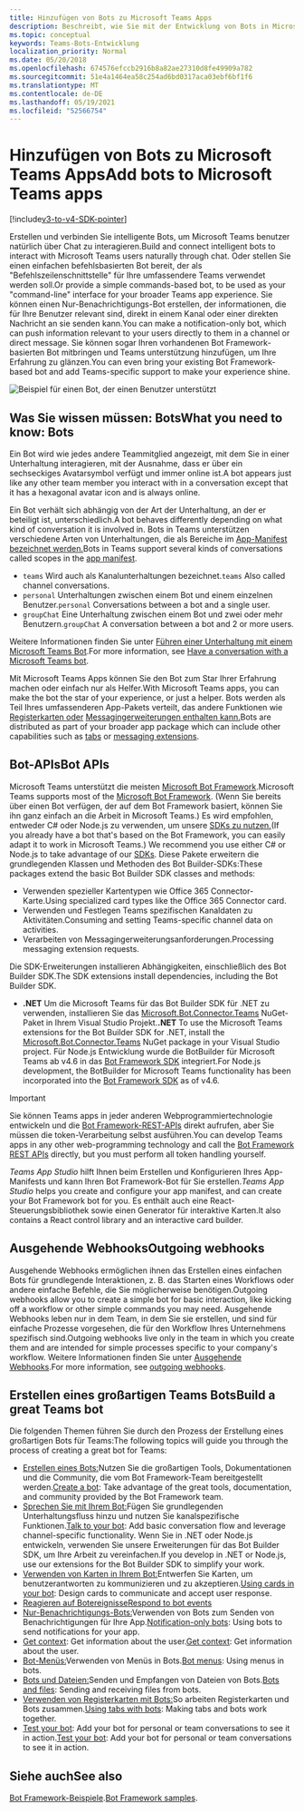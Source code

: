 ```yaml
---
title: Hinzufügen von Bots zu Microsoft Teams Apps
description: Beschreibt, wie Sie mit der Entwicklung von Bots in Microsoft Teams
ms.topic: conceptual
keywords: Teams-Bots-Entwicklung
localization_priority: Normal
ms.date: 05/20/2018
ms.openlocfilehash: 674576efccb2916b8a82ae27310d8fe49909a782
ms.sourcegitcommit: 51e4a1464ea58c254ad6bd0317aca03ebf6bf1f6
ms.translationtype: MT
ms.contentlocale: de-DE
ms.lasthandoff: 05/19/2021
ms.locfileid: "52566754"
---
```

# <a name="add-bots-to-microsoft-teams-apps"></a><span data-ttu-id="3b853-104">Hinzufügen von Bots zu Microsoft Teams Apps</span><span class="sxs-lookup"><span data-stu-id="3b853-104">Add bots to Microsoft Teams apps</span></span>

[!include[v3-to-v4-SDK-pointer](~/includes/v3-to-v4-pointer-bots.md)]

<span data-ttu-id="3b853-105">Erstellen und verbinden Sie intelligente Bots, um Microsoft Teams benutzer natürlich über Chat zu interagieren.</span><span class="sxs-lookup"><span data-stu-id="3b853-105">Build and connect intelligent bots to interact with Microsoft Teams users naturally through chat.</span></span> <span data-ttu-id="3b853-106">Oder stellen Sie einen einfachen befehlsbasierten Bot bereit, der als "Befehlszeilenschnittstelle" für Ihre umfassendere Teams verwendet werden soll.</span><span class="sxs-lookup"><span data-stu-id="3b853-106">Or provide a simple commands-based bot, to be used as your "command-line" interface for your broader Teams app experience.</span></span> <span data-ttu-id="3b853-107">Sie können einen Nur-Benachrichtigungs-Bot erstellen, der informationen, die für Ihre Benutzer relevant sind, direkt in einem Kanal oder einer direkten Nachricht an sie senden kann.</span><span class="sxs-lookup"><span data-stu-id="3b853-107">You can make a notification-only bot, which can push information relevant to your users directly to them in a channel or direct message.</span></span> <span data-ttu-id="3b853-108">Sie können sogar Ihren vorhandenen Bot Framework-basierten Bot mitbringen und Teams unterstützung hinzufügen, um Ihre Erfahrung zu glänzen.</span><span class="sxs-lookup"><span data-stu-id="3b853-108">You can even bring your existing Bot Framework-based bot and add Teams-specific support to make your experience shine.</span></span>

![Beispiel für einen Bot, der einen Benutzer unterstützt](~/assets/images/bot_example.png)

## <a name="what-you-need-to-know-bots"></a><span data-ttu-id="3b853-110">Was Sie wissen müssen: Bots</span><span class="sxs-lookup"><span data-stu-id="3b853-110">What you need to know: Bots</span></span>

<span data-ttu-id="3b853-111">Ein Bot wird wie jedes andere Teammitglied angezeigt, mit dem Sie in einer Unterhaltung interagieren, mit der Ausnahme, dass er über ein sechseckiges Avatarsymbol verfügt und immer online ist.</span><span class="sxs-lookup"><span data-stu-id="3b853-111">A bot appears just like any other team member you interact with in a conversation except that it has a hexagonal avatar icon and is always online.</span></span>

<span data-ttu-id="3b853-112">Ein Bot verhält sich abhängig von der Art der Unterhaltung, an der er beteiligt ist, unterschiedlich.</span><span class="sxs-lookup"><span data-stu-id="3b853-112">A bot behaves differently depending on what kind of conversation it is involved in.</span></span> <span data-ttu-id="3b853-113">Bots in Teams unterstützen verschiedene Arten von Unterhaltungen, die als Bereiche im [App-Manifest bezeichnet werden.](~/resources/schema/manifest-schema.md)</span><span class="sxs-lookup"><span data-stu-id="3b853-113">Bots in Teams support several kinds of conversations called scopes in the [app manifest](~/resources/schema/manifest-schema.md).</span></span>

* <span data-ttu-id="3b853-114">`teams` Wird auch als Kanalunterhaltungen bezeichnet.</span><span class="sxs-lookup"><span data-stu-id="3b853-114">`teams` Also called channel conversations.</span></span>
* <span data-ttu-id="3b853-115">`personal` Unterhaltungen zwischen einem Bot und einem einzelnen Benutzer.</span><span class="sxs-lookup"><span data-stu-id="3b853-115">`personal` Conversations between a bot and a single user.</span></span>
* <span data-ttu-id="3b853-116">`groupChat` Eine Unterhaltung zwischen einem Bot und zwei oder mehr Benutzern.</span><span class="sxs-lookup"><span data-stu-id="3b853-116">`groupChat` A conversation between a bot and 2 or more users.</span></span>

<span data-ttu-id="3b853-117">Weitere Informationen finden Sie unter [Führen einer Unterhaltung mit einem Microsoft Teams Bot](~/resources/bot-v3/bot-conversations/bots-conversations.md).</span><span class="sxs-lookup"><span data-stu-id="3b853-117">For more information, see [Have a conversation with a Microsoft Teams bot](~/resources/bot-v3/bot-conversations/bots-conversations.md).</span></span>

<span data-ttu-id="3b853-118">Mit Microsoft Teams Apps können Sie den Bot zum Star Ihrer Erfahrung machen oder einfach nur als Helfer.</span><span class="sxs-lookup"><span data-stu-id="3b853-118">With Microsoft Teams apps, you can make the bot the star of your experience, or just a helper.</span></span> <span data-ttu-id="3b853-119">Bots werden als Teil Ihres umfassenderen App-Pakets verteilt, das andere Funktionen wie [Registerkarten oder](~/tabs/what-are-tabs.md) [Messagingerweiterungen enthalten kann.](~/messaging-extensions/what-are-messaging-extensions.md)</span><span class="sxs-lookup"><span data-stu-id="3b853-119">Bots are distributed as part of your broader app package which can include other capabilities such as [tabs](~/tabs/what-are-tabs.md) or [messaging extensions](~/messaging-extensions/what-are-messaging-extensions.md).</span></span>

## <a name="bot-apis"></a><span data-ttu-id="3b853-120">Bot-APIs</span><span class="sxs-lookup"><span data-stu-id="3b853-120">Bot APIs</span></span>

<span data-ttu-id="3b853-121">Microsoft Teams unterstützt die meisten [Microsoft Bot Framework](https://dev.botframework.com/).</span><span class="sxs-lookup"><span data-stu-id="3b853-121">Microsoft Teams supports most of the [Microsoft Bot Framework](https://dev.botframework.com/).</span></span> <span data-ttu-id="3b853-122">(Wenn Sie bereits über einen Bot verfügen, der auf dem Bot Framework basiert, können Sie ihn ganz einfach an die Arbeit in Microsoft Teams.) Es wird empfohlen, entweder C# oder Node.js zu verwenden, um unsere [SDKs zu nutzen.](/microsoftteams/platform/#pivot=sdk-tools)</span><span class="sxs-lookup"><span data-stu-id="3b853-122">(If you already have a bot that's based on the Bot Framework, you can easily adapt it to work in Microsoft Teams.) We recommend you use either C# or Node.js to take advantage of our [SDKs](/microsoftteams/platform/#pivot=sdk-tools).</span></span> <span data-ttu-id="3b853-123">Diese Pakete erweitern die grundlegenden Klassen und Methoden des Bot Builder-SDKs:</span><span class="sxs-lookup"><span data-stu-id="3b853-123">These packages extend the basic Bot Builder SDK classes and methods:</span></span>

* <span data-ttu-id="3b853-124">Verwenden spezieller Kartentypen wie Office 365 Connector-Karte.</span><span class="sxs-lookup"><span data-stu-id="3b853-124">Using specialized card types like the Office 365 Connector card.</span></span>
* <span data-ttu-id="3b853-125">Verwenden und Festlegen Teams spezifischen Kanaldaten zu Aktivitäten.</span><span class="sxs-lookup"><span data-stu-id="3b853-125">Consuming and setting Teams-specific channel data on activities.</span></span>
* <span data-ttu-id="3b853-126">Verarbeiten von Messagingerweiterungsanforderungen.</span><span class="sxs-lookup"><span data-stu-id="3b853-126">Processing messaging extension requests.</span></span>

<span data-ttu-id="3b853-127">Die SDK-Erweiterungen installieren Abhängigkeiten, einschließlich des Bot Builder SDK.</span><span class="sxs-lookup"><span data-stu-id="3b853-127">The SDK extensions install dependencies, including the Bot Builder SDK.</span></span>

* <span data-ttu-id="3b853-128">**.NET** Um die Microsoft Teams für das Bot Builder SDK für .NET zu verwenden, installieren Sie das [Microsoft.Bot.Connector.Teams](https://www.nuget.org/packages/Microsoft.Bot.Connector.Teams) NuGet-Paket in Ihrem Visual Studio Projekt.</span><span class="sxs-lookup"><span data-stu-id="3b853-128">**.NET** To use the Microsoft Teams extensions for the Bot Builder SDK for .NET, install the [Microsoft.Bot.Connector.Teams](https://www.nuget.org/packages/Microsoft.Bot.Connector.Teams) NuGet package in your Visual Studio project.</span></span> <span data-ttu-id="3b853-129">Für Node.js Entwicklung wurde die BotBuilder für Microsoft Teams ab v4.6 in das [Bot Framework SDK](https://github.com/microsoft/botframework-sdk) integriert.</span><span class="sxs-lookup"><span data-stu-id="3b853-129">For Node.js development, the BotBuilder for Microsoft Teams functionality has been incorporated into the [Bot Framework SDK](https://github.com/microsoft/botframework-sdk) as of v4.6.</span></span>

> [!IMPORTANT]
> <span data-ttu-id="3b853-130">Sie können Teams apps in jeder anderen Webprogrammiertechnologie entwickeln und die [Bot Framework-REST-APIs](/bot-framework/rest-api/bot-framework-rest-overview) direkt aufrufen, aber Sie müssen die token-Verarbeitung selbst ausführen.</span><span class="sxs-lookup"><span data-stu-id="3b853-130">You can develop Teams apps in any other web-programming technology and call the [Bot Framework REST APIs](/bot-framework/rest-api/bot-framework-rest-overview) directly, but you must perform all token handling yourself.</span></span>

<span data-ttu-id="3b853-131">*Teams App Studio* hilft Ihnen beim Erstellen und Konfigurieren Ihres App-Manifests und kann Ihren Bot Framework-Bot für Sie erstellen.</span><span class="sxs-lookup"><span data-stu-id="3b853-131">*Teams App Studio* helps you create and configure your app manifest, and can create your Bot Framework bot for you.</span></span> <span data-ttu-id="3b853-132">Es enthält auch eine React-Steuerungsbibliothek sowie einen Generator für interaktive Karten.</span><span class="sxs-lookup"><span data-stu-id="3b853-132">It also contains a React control library and an interactive card builder.</span></span>

## <a name="outgoing-webhooks"></a><span data-ttu-id="3b853-133">Ausgehende Webhooks</span><span class="sxs-lookup"><span data-stu-id="3b853-133">Outgoing webhooks</span></span>

<span data-ttu-id="3b853-134">Ausgehende Webhooks ermöglichen ihnen das Erstellen eines einfachen Bots für grundlegende Interaktionen, z. B. das Starten eines Workflows oder andere einfache Befehle, die Sie möglicherweise benötigen.</span><span class="sxs-lookup"><span data-stu-id="3b853-134">Outgoing webhooks allow you to create a simple bot for basic interaction, like kicking off a workflow or other simple commands you may need.</span></span> <span data-ttu-id="3b853-135">Ausgehende Webhooks leben nur in dem Team, in dem Sie sie erstellen, und sind für einfache Prozesse vorgesehen, die für den Workflow Ihres Unternehmens spezifisch sind.</span><span class="sxs-lookup"><span data-stu-id="3b853-135">Outgoing webhooks live only in the team in which you create them and are intended for simple processes specific to your company's workflow.</span></span> <span data-ttu-id="3b853-136">Weitere Informationen finden Sie unter [Ausgehende Webhooks](~/webhooks-and-connectors/how-to/add-outgoing-webhook.md).</span><span class="sxs-lookup"><span data-stu-id="3b853-136">For more information, see [outgoing webhooks](~/webhooks-and-connectors/how-to/add-outgoing-webhook.md).</span></span>

## <a name="build-a-great-teams-bot"></a><span data-ttu-id="3b853-137">Erstellen eines großartigen Teams Bots</span><span class="sxs-lookup"><span data-stu-id="3b853-137">Build a great Teams bot</span></span>

<span data-ttu-id="3b853-138">Die folgenden Themen führen Sie durch den Prozess der Erstellung eines großartigen Bots für Teams:</span><span class="sxs-lookup"><span data-stu-id="3b853-138">The following topics will guide you through the process of creating a great bot for Teams:</span></span>

* <span data-ttu-id="3b853-139">[Erstellen eines Bots:](~/resources/bot-v3/bots-create.md)Nutzen Sie die großartigen Tools, Dokumentationen und die Community, die vom Bot Framework-Team bereitgestellt werden.</span><span class="sxs-lookup"><span data-stu-id="3b853-139">[Create a bot](~/resources/bot-v3/bots-create.md): Take advantage of the great tools, documentation, and community provided by the Bot Framework team.</span></span>
* <span data-ttu-id="3b853-140">[Sprechen Sie mit Ihrem Bot:](~/resources/bot-v3/bot-conversations/bots-conversations.md)Fügen Sie grundlegenden Unterhaltungsfluss hinzu und nutzen Sie kanalspezifische Funktionen.</span><span class="sxs-lookup"><span data-stu-id="3b853-140">[Talk to your bot](~/resources/bot-v3/bot-conversations/bots-conversations.md): Add basic conversation flow and leverage channel-specific functionality.</span></span> <span data-ttu-id="3b853-141">Wenn Sie in .NET oder Node.js entwickeln, verwenden Sie unsere Erweiterungen für das Bot Builder SDK, um Ihre Arbeit zu vereinfachen.</span><span class="sxs-lookup"><span data-stu-id="3b853-141">If you develop in .NET or Node.js, use our extensions for the Bot Builder SDK to simplify your work.</span></span>
* <span data-ttu-id="3b853-142">[Verwenden von Karten in Ihrem Bot:](~/resources/bot-v3/bots-cards.md)Entwerfen Sie Karten, um benutzerantworten zu kommunizieren und zu akzeptieren.</span><span class="sxs-lookup"><span data-stu-id="3b853-142">[Using cards in your bot](~/resources/bot-v3/bots-cards.md): Design cards to communicate and accept user response.</span></span>
* [<span data-ttu-id="3b853-143">Reagieren auf Botereignisse</span><span class="sxs-lookup"><span data-stu-id="3b853-143">Respond to bot events</span></span>](~/resources/bot-v3/bots-notifications.md)
* <span data-ttu-id="3b853-144">[Nur-Benachrichtigungs-Bots:](~/resources/bot-v3/bots-notification-only.md)Verwenden von Bots zum Senden von Benachrichtigungen für Ihre App.</span><span class="sxs-lookup"><span data-stu-id="3b853-144">[Notification-only bots](~/resources/bot-v3/bots-notification-only.md): Using bots to send notifications for your app.</span></span>
* <span data-ttu-id="3b853-145">[Get context](~/resources/bot-v3/bots-context.md): Get information about the user.</span><span class="sxs-lookup"><span data-stu-id="3b853-145">[Get context](~/resources/bot-v3/bots-context.md): Get information about the user.</span></span>
* <span data-ttu-id="3b853-146">[Bot-Menüs:](~/resources/bot-v3/bots-menus.md)Verwenden von Menüs in Bots.</span><span class="sxs-lookup"><span data-stu-id="3b853-146">[Bot menus](~/resources/bot-v3/bots-menus.md): Using menus in bots.</span></span>
* <span data-ttu-id="3b853-147">[Bots und Dateien:](~/resources/bot-v3/bots-files.md)Senden und Empfangen von Dateien von Bots.</span><span class="sxs-lookup"><span data-stu-id="3b853-147">[Bots and files](~/resources/bot-v3/bots-files.md): Sending and receiving files from bots.</span></span>
* <span data-ttu-id="3b853-148">[Verwenden von Registerkarten mit Bots:](~/resources/bot-v3/bots-with-tabs.md)So arbeiten Registerkarten und Bots zusammen.</span><span class="sxs-lookup"><span data-stu-id="3b853-148">[Using tabs with bots](~/resources/bot-v3/bots-with-tabs.md): Making tabs and bots work together.</span></span>
* <span data-ttu-id="3b853-149">[Test your bot](~/resources/bot-v3/bots-test.md): Add your bot for personal or team conversations to see it in action.</span><span class="sxs-lookup"><span data-stu-id="3b853-149">[Test your bot](~/resources/bot-v3/bots-test.md): Add your bot for personal or team conversations to see it in action.</span></span>

## <a name="see-also"></a><span data-ttu-id="3b853-150">Siehe auch</span><span class="sxs-lookup"><span data-stu-id="3b853-150">See also</span></span>

<span data-ttu-id="3b853-151">[Bot Framework-Beispiele](https://github.com/Microsoft/BotBuilder-Samples/blob/master/README.md).</span><span class="sxs-lookup"><span data-stu-id="3b853-151">[Bot Framework samples](https://github.com/Microsoft/BotBuilder-Samples/blob/master/README.md).</span></span>